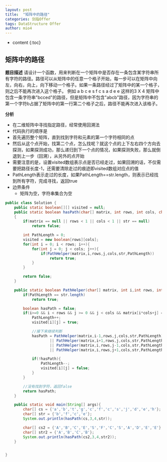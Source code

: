 ```yaml
---
layout: post
title:  "矩阵中的路径"
categories: 剑指Offer  
tags: DataStructure Offer 
author: mio4
---
```


* content
{:toc}






## 矩阵中的路径

**题目描述**
请设计一个函数，用来判断在一个矩阵中是否存在一条包含某字符串所有字符的路径。路径可以从矩阵中的任意一个格子开始，每一步可以在矩阵中向左，向右，向上，向下移动一个格子。如果一条路径经过了矩阵中的某一个格子，则之后不能再次进入这个格子。 例如 a b c e s f c s a d e e 这样的3 X 4 矩阵中包含一条字符串"bcced"的路径，但是矩阵中不包含"abcb"路径，因为字符串的第一个字符b占据了矩阵中的第一行第二个格子之后，路径不能再次进入该格子。

**分析**

 - 在二维矩阵中寻找指定路径，经常使用回溯法
 -  代码执行的顺序是
   - 首先遍历整个矩阵，直到找到字符和元素的第一个字符相同的点
   - 然后从这个点开始，找第二个点，怎么找呢？就这个点的上下左右四个方向去探测，如果探测成功，那么递归到下一个点的情况，如果探测失败，那么就倒退到上一步（回溯），从另外的点开始
   - 需要注意的是，设置visited数组表示点是否已经走过，如果回溯的话，不仅需要把路径长度-1，还需要清除走过的痕迹即visited数组对应点的值
   - PathLength表示走过的长度，如果PathLength==str.length，则表示已经找到所有字符，完成寻找，返回true   
 - 边界条件
   - 矩阵为空，字符串集合为空 


```java 
public class Solution {
	public static boolean[][] visited = null;
	public static boolean hasPath(char[] matrix, int rows, int cols, char[] str)
	{
		if(matrix == null || rows < 1 || cols < 1 || str == null)
			return false;

		int PathLength = 0;
		visited = new boolean[rows][cols];
		for(int i = 0; i < rows; i++){
			for(int j = 0; j < cols; j++){
				if(PathHelper(matrix,i,rows,j,cols,str,PathLength))
					return true;
			}
		}

		return false;
	}

	public static boolean PathHelper(char[] matrix, int i,int rows, int j,int cols,char[] str, int PathLength){
		if(PathLength == str.length)
			return true;

		boolean hasPath = false;
		if(i>=0 && i < rows && j >= 0 && j < cols && matrix[i*cols+j] == str[PathLength] && !visited[i][j]){ //找到了字符
			PathLength++;
			visited[i][j] = true;

			//接下来继续判断
			hasPath = PathHelper(matrix,i-1,rows,j,cols,str,PathLength)
					|| PathHelper(matrix,i+1,rows,j,cols,str,PathLength)
					|| PathHelper(matrix,i,rows,j-1,cols,str,PathLength)
					|| PathHelper(matrix,i,rows,j+1,cols,str,PathLength);

			if(!hasPath){
				PathLength--;
				visited[i][j] = false;
			}
		}

		//没有找到字符，返回false
		return hasPath;
	}

	public static void main(String[] args){
		char[] cs = {'a','b','t','g','c','f','c','s','j','d','e','h'};
		char[] str = {'b','f','c','e'};
		System.out.println(hasPath(cs,3,4,str));

		char[] cs2 = {'A','B','C','E','S','F','C','S','A','D','E','E'};
		char[] str2 = {'A','B','C','B'};
		System.out.println(hasPath(cs2,3,4,str2));
	}


}
```